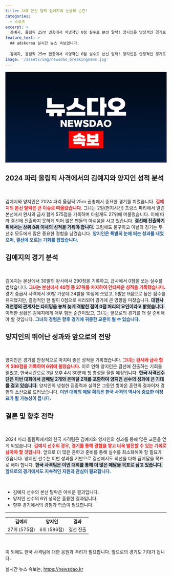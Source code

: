 ```yaml
---
title: 사격 본선 탈락 김예지의 눈물의 순간!
categories:
  - 스포츠
excerpt: >
  김예지, 올림픽 25ｍ 권총에서 치명적인 0점 실수로 본선 탈락! 양지인은 안정적인 경기로 결선 진출, 금메달 도전에 나선다. 한국 사격의 희망은 과연 그녀에게 달렸다!
feature_text: >
  ## adskorea 실시간 뉴스 속보입니다.

  김예지, 올림픽 25ｍ 권총에서 치명적인 0점 실수로 본선 탈락! 양지인은 안정적인 경기로 결선 진출, 금메달 도전에 나선다. 한국 사격의 희망은 과연 그녀에게 달렸다!
image: '/assets/img/newsdao_breakingnews.jpg'
---
```


<p><img src="/assets/img/newsdao_breakingnews.jpg" alt="adskorea 속보" /></p>

<h2 data-ke-size="size26">2024 파리 올림픽 사격에서의 김예지와 양지인 성적 분석</h2>

<p data-ke-size="size16">&nbsp;</p>

<p>김예지와 양지인은 2024 파리 올림픽 25ｍ 권총에서 중요한 경기를 치렀습니다. <b><span style="color: #ee2323;">김예지의 본선 탈락은 큰 이슈로 떠올랐습니다.</span></b> 그녀는 2일(현지시간) 프랑스 파리에서 열린 본선에서 완사와 급사 합계 575점을 기록하며 아쉽게도 27위에 머물렀습니다. 이에 따라 결선에 진출하지 못하게 되어 많은 팬들의 아쉬움을 사고 있습니다. <b><span style="background-color: #21538527;">결선에 진출하기 위해서는 상위 8위 이내의 성적을 거둬야 합니다.</span></b> 그럼에도 불구하고 이날의 경기는 두 선수 모두에게 많은 중요한 경험을 남겼습니다. <b><span style="color: #1a5490;">양지인은 특별히 눈에 띄는 성과를 내었으며, 결선에 오르는 기회를 잡았습니다.</span></b></p>

<h2 data-ke-size="size26">김예지의 경기 분석</h2>

<p data-ke-size="size16">&nbsp;</p>

<p>김예지는 본선에서 30발의 완사에서 290점을 기록하고, 급사에서 0점을 쏘는 실수를 범했습니다. <b><span style="color: #ee2323;">그녀는 본선에서 40명 중 27위를 차지하여 안타까운 성적을 기록했습니다.</span></b> 경기 중급사 사격에서 30발 가운데 24발을 10점에 쏘았고, 5발은 9점으로 높은 점수를 유지했지만, 결정적인 한 발이 0점으로 처리되어 경기에 큰 영향을 미쳤습니다. <b><span style="background-color: #21538527;">대한사격연맹의 관계자는 타이밍을 놓쳐 늦게 격발한 점이 0점 처리의 요인이라고 밝혔습니다.</span></b> 이러한 상황은 김예지에게 매우 힘든 순간이었고, 그녀는 앞으로의 경기를 더 잘 준비해야 할 것입니다. <b><span style="color: #1a5490;">그녀의 경험은 향후 경기에 귀중한 교훈이 될 수 있습니다.</span></b></p>

<h2 data-ke-size="size26">양지인의 뛰어난 성과와 앞으로의 전망</h2>

<p data-ke-size="size16">&nbsp;</p>

<p>양지인은 경기를 안정적으로 마치며 좋은 성적을 기록했습니다. <b><span style="color: #ee2323;">그녀는 완사와 급사 합계 586점을 기록하여 6위에 올랐습니다.</span></b> 이로 인해 양지인은 결선에 진출하는 기회를 얻었고, 한국시간으로 3일 오후 4시 30분에 첫 총성을 울릴 예정입니다. <b><span style="background-color: #21538527;">한국 사격선수단은 이번 대회에서 금메달 2개와 은메달 2개를 포함하여 양지인 선수의 성과에 큰 기대를 걸고 있습니다.</span></b> 양지인의 냉철한 집중력과 실력은 그동안 쌓아온 훈련의 결과이자 경험의 소산으로 드러났습니다. <b><span style="color: #1a5490;">이번 대회의 메달 획득은 한국 사격의 역사에 중요한 이정표가 될 가능성이 큽니다.</span></b></p>

<h2 data-ke-size="size26">결론 및 향후 전략</h2>

<p data-ke-size="size16">&nbsp;</p>

<p>2024 파리 올림픽에서의 한국 사격팀은 김예지와 양지인의 성과를 통해 많은 교훈을 얻게 되었습니다. <b><span style="color: #ee2323;">김예지 선수의 경우, 경기를 통해 경험을 쌓고 더욱 발전할 수 있는 기회로 삼아야 할 것입니다.</span></b> 앞으로 더 많은 훈련과 준비를 통해 실수를 최소화해야 할 필요가 있습니다. 양지인 선수는 이번 성과를 기반으로 결선에서도 최선을 다해 금메달을 목표로 해야 합니다. <b><span style="background-color: #21538527;">한국 사격팀은 이번 대회를 통해 더 많은 메달을 목표로 삼고 있습니다.</span></b> <b><span style="color: #1a5490;">앞으로의 경기에서도 지속적인 지원과 관심이 필요합니다.</span></b></p>

<p data-ke-size="size16">&nbsp;</p>

<ul>
<li>김예지 선수의 본선 탈락은 아쉬운 결과입니다.</li>
<li>양지인 선수의 6위 성적은 훌륭한 결과입니다.</li>
<li>향후 경기에서의 경험과 학습이 필요합니다.</li>
</ul>

<hr />

<table style="width: 100%;">
<tr>
<td style="text-align: center; height: 17px;"><b>김예지</b></td>
<td style="text-align: center; height: 17px;"><b>양지인</b></td>
<td style="text-align: center; height: 17px;"><b>결과</b></td>
</tr>
<tr>
<td style="text-align: center; height: 17px;">27위 (575점)</td>
<td style="text-align: center; height: 17px;">6위 (586점)</td>
<td style="text-align: center; height: 17px;">결선 진출</td>
</tr>
</table>

<p data-ke-size="size16">&nbsp;</p>

<p>이 외에도 한국 사격팀에 대한 응원과 격려가 필요합니다. 앞으로의 경기도 기대가 됩니다.</p>
실시간 뉴스 속보는, <a href="https://newsdao.kr" rel="dofollow">https://newsdao.kr</a>


